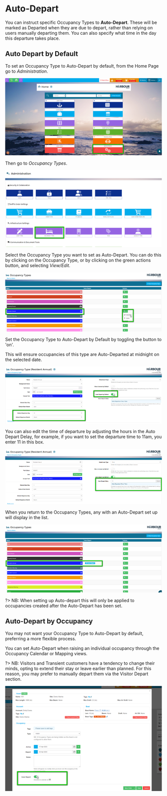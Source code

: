# Auto-Depart

You can instruct specific Occupancy Types to **Auto-Depart**.  These will be marked as Departed when they are due to depart, rather than relying on users manually departing them.  You can also specify what time in the day this departure takes place.  

## Auto Depart by Default

To set an Occupancy Type to Auto-Depart by default, from the Home Page go to *Administration*.

![image-20230417134202816](image-20230417134202816.png)

Then go to *Occupancy Types*.

![image-20230417134257620](image-20230417134257620.png)

Select the Occupancy Type you want to set as Auto-Depart. You can do this by clicking on the Occupancy Type, or by clicking on the green actions button, and selecting *View/Edit.*

![image-20230417134528364](image-20230417134528364.png)

Set the Occupancy Type to Auto-Depart by Default by toggling the button to 'on'.

This will ensure occupancies of this type are Auto-Departed at midnight on the selected date.

![image-20230417135404441](image-20230417135404441.png)

You can also edit the time of departure by adjusting the hours in the Auto Depart Delay, for example, if you want to set the departure time to 11am, you enter 11 in this box.

![image-20230417135659998](image-20230417135659998.png)

When you return to the Occupancy Types, any with an Auto-Depart set up will display in the list.

![image-20230417141108392](image-20230417141108392.png)



?> NB: When setting up Auto-depart this will only be applied to occupancies created after the Auto-Depart has been set.

## Auto-Depart by Occupancy

You may not want your Occupancy Type to Auto-Depart by default, preferring a more flexible process.

You can set Auto-Depart when raising an individual occupancy through the Occupancy Calendar or Mapping views.

?> NB: Visitors and Transient customers have a tendency to change their minds, opting to extend their stay or leave earlier than planned. For this reason, you may prefer to manually depart them via the Visitor Depart section.

![image-20230417140427533](image-20230417140427533.png)

